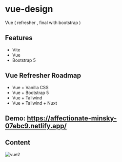 # vue-design
Vue ( refresher , final with bootstrap ) 
## Features 
- Vite 
- Vue 
- Bootstrap 5
## Vue Refresher Roadmap 
- Vue + Vanilla CSS 
- Vue + Bootstrap 5 
- Vue + Tailwind 
- Vue + Tailwind + Nuxt 
## Demo: https://affectionate-minsky-07ebc9.netlify.app/
## Content
![vue2](https://user-images.githubusercontent.com/56250943/127772015-9d1fd7c9-a471-464b-98c6-56186f0706d2.png)
